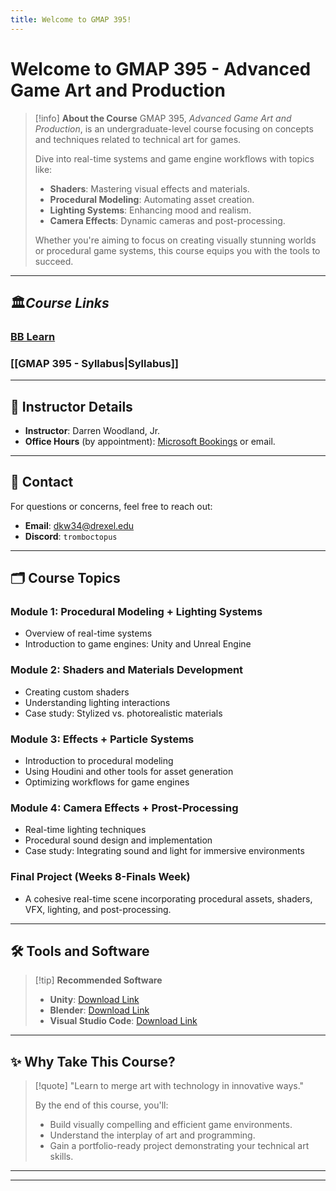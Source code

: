```yaml
---
title: Welcome to GMAP 395!
---
```

# Welcome to GMAP 395 - Advanced Game Art and Production

> [!info] **About the Course**
> GMAP 395, *Advanced Game Art and Production*, is an undergraduate-level course focusing on concepts and techniques related to technical art for games. 
> 
> Dive into real-time systems and game engine workflows with topics like:
> - **Shaders**: Mastering visual effects and materials.
> - **Procedural Modeling**: Automating asset creation.
> - **Lighting Systems**: Enhancing mood and realism.
> - **Camera Effects**: Dynamic cameras and post-processing.
>  
> Whether you're aiming to focus on creating visually stunning worlds or procedural game systems, this course equips you with the tools to succeed.

---
## 🏛️***Course Links***
### [BB Learn]()
### [[GMAP 395 - Syllabus|Syllabus]]

---

## 📅 **Instructor Details**

- **Instructor**: Darren Woodland, Jr.  
- **Office Hours** (by appointment): [Microsoft Bookings](https://outlook.office.com/bookwithme/user/8a28cf456da9442e97dda421b09a3af0@drexel.edu/meetingtype/MWYxQdbZA0mCye-WJGVcQw2?anonymous&ep=mCardFromTile) or email.
---
## 📧 **Contact**

For questions or concerns, feel free to reach out:  
- **Email**: dkw34@drexel.edu
- **Discord**: `tromboctopus`

---

## 🗂️ **Course Topics**

### Module 1: Procedural Modeling + Lighting Systems
- Overview of real-time systems
- Introduction to game engines: Unity and Unreal Engine

### Module 2: Shaders and Materials Development
- Creating custom shaders
- Understanding lighting interactions
- Case study: Stylized vs. photorealistic materials

### Module 3: Effects + Particle Systems
- Introduction to procedural modeling
- Using Houdini and other tools for asset generation
- Optimizing workflows for game engines

### Module 4: Camera Effects + Prost-Processing
- Real-time lighting techniques
- Procedural sound design and implementation
- Case study: Integrating sound and light for immersive environments

### Final Project (Weeks 8-Finals Week)
- A cohesive real-time scene incorporating procedural assets, shaders, VFX, lighting, and post-processing.

---

## 🛠️ **Tools and Software**

> [!tip] **Recommended Software**
> - **Unity**: [Download Link](https://unity.com/download)
> - **Blender**: [Download Link](https://www.blender.org/download/)
> - **Visual Studio Code**: [Download Link](https://code.visualstudio.com/)

---

## ✨ **Why Take This Course?**

> [!quote] "Learn to merge art with technology in innovative ways."
>
> By the end of this course, you'll:
> - Build visually compelling and efficient game environments.
> - Understand the interplay of art and programming.
> - Gain a portfolio-ready project demonstrating your technical art skills.


---
---